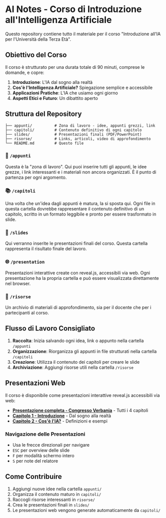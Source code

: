 # AI Notes - Corso di Introduzione all'Intelligenza Artificiale

Questo repository contiene tutto il materiale per il corso "Introduzione all'IA per l'Università della Terza Età".

## Obiettivo del Corso

Il corso è strutturato per una durata totale di 90 minuti, comprese le domande, e copre:

1. **Introduzione**: L'IA dal sogno alla realtà
2. **Cos'è l'Intelligenza Artificiale?** Spiegazione semplice e accessibile
3. **Applicazioni Pratiche**: L'IA che usiamo ogni giorno
4. **Aspetti Etici e Futuro**: Un dibattito aperto

## Struttura del Repository

```
├── appunti/          # Zona di lavoro - idee, appunti grezzi, link
├── capitoli/         # Contenuto definitivo di ogni capitolo
├── slides/           # Presentazioni finali (PDF/PowerPoint)
├── risorse/          # Links, articoli, video di approfondimento
└── README.md         # Questo file
```

### 📝 `/appunti`
Questa è la "zona di lavoro". Qui puoi inserire tutti gli appunti, le idee grezze, i link interessanti e i materiali non ancora organizzati. È il punto di partenza per ogni argomento.

### 📚 `/capitoli`
Una volta che un'idea dagli appunti è matura, la si sposta qui. Ogni file in questa cartella dovrebbe rappresentare il contenuto definitivo di un capitolo, scritto in un formato leggibile e pronto per essere trasformato in slide.

### 🎯 `/slides`
Qui verranno inserite le presentazioni finali del corso. Questa cartella rappresenta il risultato finale del lavoro.

### 🌐 `/presentation`
Presentazioni interattive create con reveal.js, accessibili via web. Ogni presentazione ha la propria cartella e può essere visualizzata direttamente nel browser.

### 🔗 `/risorse`
Un archivio di materiali di approfondimento, sia per il docente che per i partecipanti al corso.

## Flusso di Lavoro Consigliato

1. **Raccolta**: Inizia salvando ogni idea, link o appunto nella cartella `/appunti`
2. **Organizzazione**: Riorganizza gli appunti in file strutturati nella cartella `/capitoli`
3. **Creazione**: Utilizza il contenuto dei capitoli per creare le slide
4. **Archiviazione**: Aggiungi risorse utili nella cartella `/risorse`

## Presentazioni Web

Il corso è disponibile come presentazioni interattive reveal.js accessibili via web:

- **[Presentazione completa - Congresso Verbania](presentation/congresso-verbania/)** - Tutti i 4 capitoli
- **[Capitolo 1 - Introduzione](presentation/introduzione/)** - Dal sogno alla realtà
- **[Capitolo 2 - Cos'è l'IA?](presentation/cose-ia/)** - Definizioni e esempi

### Navigazione delle Presentazioni
- Usa le frecce direzionali per navigare
- `ESC` per overview delle slide
- `F` per modalità schermo intero
- `S` per note del relatore

## Come Contribuire

1. Aggiungi nuove idee nella cartella `appunti/`
2. Organizza il contenuto maturo in `capitoli/`
3. Raccogli risorse interessanti in `risorse/`
4. Crea le presentazioni finali in `slides/`
5. Le presentazioni web vengono generate automaticamente da `capitoli/`